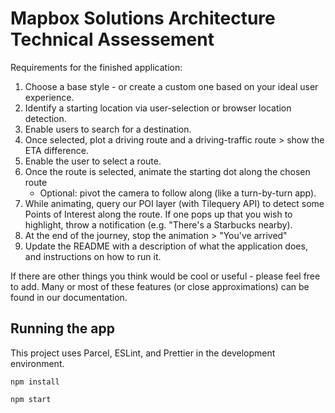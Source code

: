 # Mapbox Solutions Architecture Technical Assessement

Requirements for the finished application: 
1. Choose a base style - or create a custom one based on your ideal user experience.
2. Identify a starting location via user-selection or browser location detection.
3. Enable users to search for a destination.
4. Once selected, plot a driving route and a driving-traffic route > show the ETA difference.
5. Enable the user to select a route.
6. Once the route is selected, animate the starting dot along the chosen route
    - Optional: pivot the camera to follow along (like a turn-by-turn app).
7. While animating, query our POI layer (with Tilequery API) to detect some Points of Interest along the route. If one pops up that you wish to highlight, throw a notification (e.g. "There's a Starbucks nearby).
8. At the end of the journey, stop the animation > "You've arrived"
9. Update the README with a description of what the application does, and instructions on how to run it.

If there are other things you think would be cool or useful - please feel free to add. Many or most of these features (or close approximations) can be found in our documentation.

## Running the app
This project uses Parcel, ESLint, and Prettier in the development environment.

`npm install`

`npm start`
